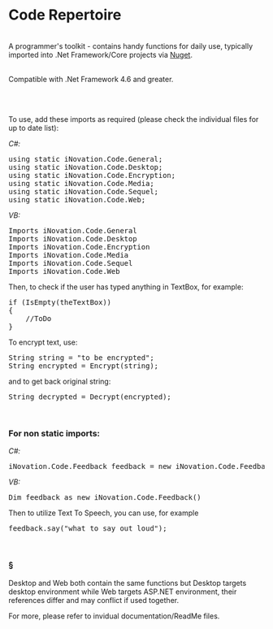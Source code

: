 # Code Repertoire

<br>
A programmer's toolkit - contains handy functions for daily use, typically imported into .Net Framework/Core projects via <a href="https://www.nuget.org/packages/inovationware.code/#versions-body-tab" target="_blank">Nuget</a>.

<br />
<br />

<p>Compatible with .Net Framework 4.6 and greater.</p>

<br />
<br />

<p>To use, add these imports as required (please check the individual files for up to date list):</p>

<i>C#:</i>
<pre>using static iNovation.Code.General;
using static iNovation.Code.Desktop;
using static iNovation.Code.Encryption;
using static iNovation.Code.Media;
using static iNovation.Code.Sequel;
using static iNovation.Code.Web;</pre>

<i>VB:</i>
<pre>
Imports iNovation.Code.General
Imports iNovation.Code.Desktop
Imports iNovation.Code.Encryption
Imports iNovation.Code.Media
Imports iNovation.Code.Sequel
Imports iNovation.Code.Web
</pre>

<p>Then, to check if the user has typed anything in TextBox, for example:</p>

<pre>if (IsEmpty(theTextBox))
{
    //ToDo
}</pre>

<p>To encrypt text, use:</p>

<pre>String string = "to be encrypted";
String encrypted = Encrypt(string);</pre>

<p>and to get back original string:</p>

<pre>String decrypted = Decrypt(encrypted);</pre>
<br>

<h3>For non static imports:</h3>

<i>C#:</i>
<pre>
iNovation.Code.Feedback feedback = new iNovation.Code.Feedback();
</pre>
<i>VB:</i>
<pre>
Dim feedback as new iNovation.Code.Feedback()
</pre>

<p>Then to utilize Text To Speech, you can use, for example</p>

<pre>feedback.say("what to say out loud");</pre>

<br>

<h3>§</h3>
<p>
Desktop and Web  both contain the same functions but Desktop targets desktop environment while Web targets ASP.NET environment, their references differ and may conflict if used together.
</p>

<p>
    For more, please refer to invidual documentation/ReadMe files.
</p>

<!--
<br>
<h3>Dependency:</h3>

For Feedback to work, you may need to include System.Speech version 4.0.0.0 in the same directory as the exe of the app.-->
